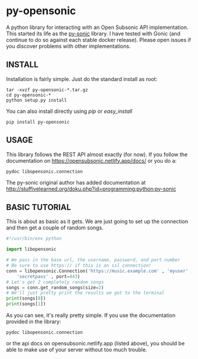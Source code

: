 # py-opensonic #

A python library for interacting with an Open Subsonic API implementation.
This started its life as the [py-sonic](https://github.com/crustymonkey/py-sonic) library.
I have tested with Gonic (and continue to do so against each stable docker
release). Please open issues if you discover problems with other implementations.

## INSTALL ##

Installation is fairly simple.  Just do the standard install as root:

    tar -xvzf py-opensonic-*.tar.gz
    cd py-opensonic-*
    python setup.py install

You can also install directly using *pip* or *easy_install*

    pip install py-opensonic

## USAGE ##

This library follows the REST API almost exactly (for now).  If you follow the 
documentation on https://opensubsonic.netlify.app/docs/ or you do a:

    pydoc libopensonic.connection

The py-sonic original author has added documentation at
http://stuffivelearned.org/doku.php?id=programming:python:py-sonic

## BASIC TUTORIAL ##

This is about as basic as it gets.  We are just going to set up the connection
and then get a couple of random songs.

```python
#!/usr/bin/env python

import libopensonic

# We pass in the base url, the username, password, and port number
# Be sure to use https:// if this is an ssl connection!
conn = libopensonic.Connection('https://music.example.com' , 'myuser' , 
    'secretpass' , port=443)
# Let's get 2 completely random songs
songs = conn.get_random_songs(size=2)
# We'll just pretty print the results we got to the terminal
print(songs[0])
print(songs[1])
```

As you can see, it's really pretty simple.  If you use the documentation 
provided in the library:

    pydoc libopensonic.connection

or the api docs on opensubsonic.netlify.app (listed above), you should be
able to make use of your server without too much trouble.
